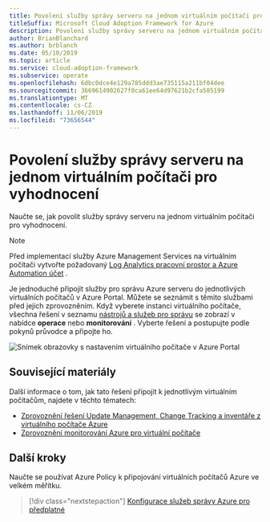 ```yaml
---
title: Povolení služby správy serveru na jednom virtuálním počítači pro vyhodnocení
titleSuffix: Microsoft Cloud Adoption Framework for Azure
description: Povolení služby správy serveru na jednom virtuálním počítači pro vyhodnocení
author: BrianBlanchard
ms.author: brblanch
ms.date: 05/10/2019
ms.topic: article
ms.service: cloud-adoption-framework
ms.subservice: operate
ms.openlocfilehash: 6dbc0dce4e129a785ddd3ae735115a211bf04dee
ms.sourcegitcommit: 3669614902627f0ca61ee64d97621b2cfa585199
ms.translationtype: MT
ms.contentlocale: cs-CZ
ms.lasthandoff: 11/06/2019
ms.locfileid: "73656544"
---
```

# <a name="enable-server-management-services-on-a-single-vm-for-evaluation"></a>Povolení služby správy serveru na jednom virtuálním počítači pro vyhodnocení

Naučte se, jak povolit služby správy serveru na jednom virtuálním počítači pro vyhodnocení.

> [!NOTE]
> Před implementací služby Azure Management Services na virtuálním počítači vytvořte požadovaný [Log Analytics pracovní prostor a Azure Automation účet](./prerequisites.md#create-a-workspace-and-automation-account) .

Je jednoduché připojit služby pro správu Azure serveru do jednotlivých virtuálních počítačů v Azure Portal. Můžete se seznámit s těmito službami před jejich zprovozněním. Když vyberete instanci virtuálního počítače, všechna řešení v seznamu [nástrojů a služeb pro správu](./tools-services.md) se zobrazí v nabídce **operace** nebo **monitorování** . Vyberte řešení a postupujte podle pokynů průvodce a připojte ho.

![Snímek obrazovky s nastavením virtuálního počítače v Azure Portal](./media/onboarding-single-vm.png)

## <a name="related-resources"></a>Související materiály

Další informace o tom, jak tato řešení připojit k jednotlivým virtuálním počítačům, najdete v těchto tématech:

- [Zprovoznění řešení Update Management, Change Tracking a inventáře z virtuálního počítače Azure](https://docs.microsoft.com/azure/automation/automation-onboard-solutions-from-vm)
- [Zprovoznění monitorování Azure pro virtuální počítače](https://docs.microsoft.com/azure/azure-monitor/insights/vminsights-enable-single-vm)

## <a name="next-steps"></a>Další kroky

Naučte se používat Azure Policy k připojování virtuálních počítačů Azure ve velkém měřítku.

> [!div class="nextstepaction"]
> [Konfigurace služeb správy Azure pro předplatné](./onboard-at-scale.md)
